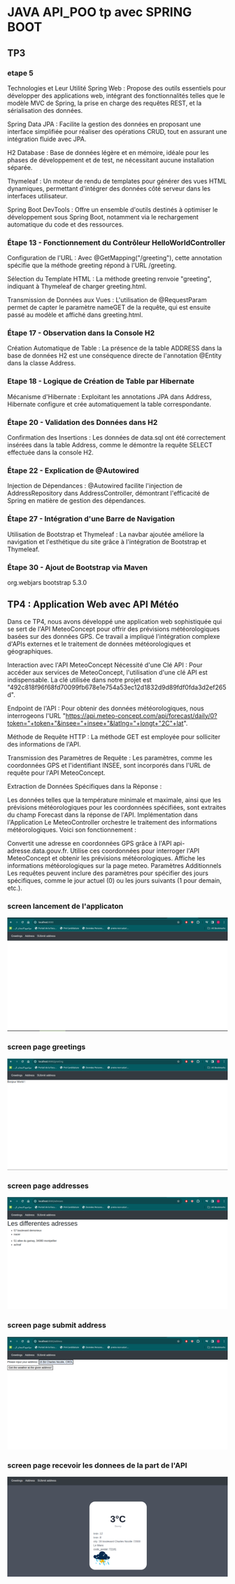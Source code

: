 # JAVA API_POO tp avec SPRING BOOT 
## TP3
### etape 5

Technologies et Leur Utilité
Spring Web : Propose des outils essentiels pour développer des applications web, intégrant des fonctionnalités telles que le modèle MVC de Spring, la prise en charge des requêtes REST, et la sérialisation des données.

Spring Data JPA : Facilite la gestion des données en proposant une interface simplifiée pour réaliser des opérations CRUD, tout en assurant une intégration fluide avec JPA.

H2 Database : Base de données légère et en mémoire, idéale pour les phases de développement et de test, ne nécessitant aucune installation séparée.

Thymeleaf : Un moteur de rendu de templates pour générer des vues HTML dynamiques, permettant d'intégrer des données côté serveur dans les interfaces utilisateur.

Spring Boot DevTools : Offre un ensemble d'outils destinés à optimiser le développement sous Spring Boot, notamment via le rechargement automatique du code et des ressources.


### Étape 13 - Fonctionnement du Contrôleur HelloWorldController
Configuration de l'URL : Avec @GetMapping("/greeting"), cette annotation spécifie que la méthode greeting répond à l'URL /greeting.

Sélection du Template HTML : La méthode greeting renvoie "greeting", indiquant à Thymeleaf de charger greeting.html.

Transmission de Données aux Vues : L'utilisation de @RequestParam permet de capter le paramètre nameGET de la requête, qui est ensuite passé au modèle et affiché dans greeting.html.


### Étape 17 - Observation dans la Console H2
Création Automatique de Table : La présence de la table ADDRESS dans la base de données H2 est une conséquence directe de l'annotation @Entity dans la classe Address.

### Etape 18 - Logique de Création de Table par Hibernate
Mécanisme d'Hibernate : Exploitant les annotations JPA dans Address, Hibernate configure et crée automatiquement la table correspondante.


### Étape 20 - Validation des Données dans H2
Confirmation des Insertions : Les données de data.sql ont été correctement insérées dans la table Address, comme le démontre la requête SELECT effectuée dans la console H2.

### Étape 22 - Explication de @Autowired
Injection de Dépendances : @Autowired facilite l'injection de AddressRepository dans AddressController, démontrant l'efficacité de Spring en matière de gestion des dépendances.

### Étape 27 - Intégration d'une Barre de Navigation
Utilisation de Bootstrap et Thymeleaf : La navbar ajoutée améliore la navigation et l'esthétique du site grâce à l'intégration de Bootstrap et Thymeleaf.

### Étape 30 - Ajout de Bootstrap via Maven
<dependency>
<groupId>org.webjars</groupId>
<artifactId>bootstrap</artifactId>
<version>5.3.0</version> <!-- Adjust the version to the latest available -->
</dependency>


## TP4 : Application Web avec API Météo
Dans ce TP4, nous avons développé une application web sophistiquée qui se sert de l'API MeteoConcept pour offrir des prévisions météorologiques basées sur des données GPS. Ce travail a impliqué l'intégration complexe d'APIs externes et le traitement de données météorologiques et géographiques.

Interaction avec l'API MeteoConcept
Nécessité d'une Clé API : Pour accéder aux services de MeteoConcept, l'utilisation d'une clé API est indispensable. La clé utilisée dans notre projet est "492c818f96f68fd70099fb678e1e754a53ec12d1832d9d89fdf0fda3d2ef265d".

Endpoint de l'API : Pour obtenir des données météorologiques, nous interrogeons l'URL "https://api.meteo-concept.com/api/forecast/daily/0?token="+token+"&insee="+insee+"&latlng="+longt+"2C"+lat".

Méthode de Requête HTTP : La méthode GET est employée pour solliciter des informations de l'API.

Transmission des Paramètres de Requête : Les paramètres, comme les coordonnées GPS et l'identifiant INSEE, sont incorporés dans l'URL de requête pour l'API MeteoConcept.

Extraction de Données Spécifiques dans la Réponse :

Les données telles que la température minimale et maximale, ainsi que les prévisions météorologiques pour les coordonnées spécifiées, sont extraites du champ Forecast dans la réponse de l'API.
Implémentation dans l'Application
Le MeteoController orchestre le traitement des informations météorologiques. Voici son fonctionnement :

Convertit une adresse en coordonnées GPS grâce à l'API api-adresse.data.gouv.fr.
Utilise ces coordonnées pour interroger l'API MeteoConcept et obtenir les prévisions météorologiques.
Affiche les informations météorologiques sur la page meteo.
Paramètres Additionnels
Les requêtes peuvent inclure des paramètres pour spécifier des jours spécifiques, comme le jour actuel (0) ou les jours suivants (1 pour demain, etc.).










### screen lancement de l'applicaton
![Alt text](image.png)


### screen page greetings
![Alt text](image-1.png)

### screen page addresses
![Alt text](image-2.png)

### screen page submit address
![Alt text](image-3.png)

### screen page recevoir les donnees de la part de l'API
![Alt text](image-4.png)

